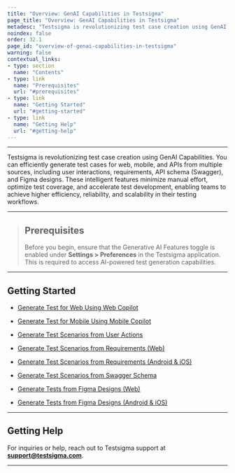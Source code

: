 ```yaml
---
title: "Overview: GenAI Capabilities in Testsigma"
page_title: "Overview: GenAI Capabilities in Testsigma"
metadesc: "Testsigma is revolutionizing test case creation using GenAI Capabilities | You can efficiently generate test cases for web, mobile, and APIs from multiple sources"
noindex: false
order: 32.1
page_id: "overview-of-genai-capabilities-in-testsigma"
warning: false
contextual_links:
- type: section
  name: "Contents"
- type: link
  name: "Prerequisites"
  url: "#prerequisites"
- type: link
  name: "Getting Started"
  url: "#getting-started"
- type: link
  name: "Getting Help"
  url: "#getting-help"
---
```


---

Testsigma is revolutionizing test case creation using GenAI Capabilities. You can efficiently generate test cases for web, mobile, and APIs from multiple sources, including user interactions, requirements, API schema (Swagger), and Figma designs. These intelligent features minimize manual effort, optimize test coverage, and accelerate test development, enabling teams to achieve higher efficiency, reliability, and scalability in their testing workflows.

---

> ## **Prerequisites**
>
> Before you begin, ensure that the Generative AI Features toggle is enabled under **Settings > Preferences** in the Testsigma application. This is required to access AI-powered test generation capabilities.

---

## **Getting Started**

- [Generate Test for Web Using Web Copilot](https://testsigma.com/docs/genai-capabilities/copilot/)

- [Generate Test for Mobile Using Mobile Copilot](https://testsigma.com/docs/genai-capabilities/mobile-copilot/)

- [Generate Test Scenarios from User Actions](https://testsigma.com/docs/genai-capabilities/generate-tests-from-user-actions/)

- [Generate Test Scenarios from Requirements (Web)](https://testsigma.com/docs/genai-capabilities/generate-tests-from-requirements/)

- [Generate Test Scenarios from Requirements (Android & iOS)](https://testsigma.com/docs/genai-capabilities/generate-tests-from-requirements/)

- [Generate Test Scenarios from Swagger Schema](https://testsigma.com/docs/genai-capabilities/generate-tests-from-swagger/)

- [Generate Tests from Figma Designs (Web)](https://testsigma.com/docs/genai-capabilities/generate-tests-from-figma-designs/#generate-test-cases-for-web-apps)

- [Generate Tests from Figma Designs (Android & iOS)](https://testsigma.com/docs/genai-capabilities/generate-tests-from-figma-designs/#generate-test-cases-for-android--ios-apps)


---

## **Getting Help**

For inquiries or help, reach out to Testsigma support at **support@testsigma.com**.

---